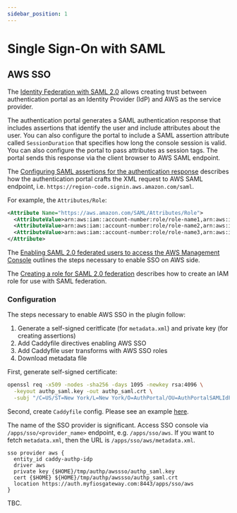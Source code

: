 ```yaml
---
sidebar_position: 1
---
```


# Single Sign-On with SAML

## AWS SSO

The [Identity Federation with SAML 2.0](https://docs.aws.amazon.com/IAM/latest/UserGuide/id_roles_common-scenarios_federated-users.html)
allows creating trust between authentication portal as an Identity Provider (IdP)
and AWS as the service provider.

The authentication portal generates a SAML authentication response that includes assertions
that identify the user and include attributes about the user. You can also configure the portal
to include a SAML assertion attribute called `SessionDuration` that specifies how long
the console session is valid. You can also configure the portal to pass attributes as
session tags. The portal sends this response via the client browser to AWS SAML
endpoint.

The [Configuring SAML assertions for the authentication response](https://docs.aws.amazon.com/IAM/latest/UserGuide/id_roles_providers_create_saml_assertions.html)
describes how the authentication portal crafts the XML request to AWS SAML endpoint, i.e. `https://region-code.signin.aws.amazon.com/saml`.

For example, the `Attributes/Role`:

```xml
<Attribute Name="https://aws.amazon.com/SAML/Attributes/Role">
  <AttributeValue>arn:aws:iam::account-number:role/role-name1,arn:aws:iam::account-number:saml-provider/provider-name</AttributeValue>
  <AttributeValue>arn:aws:iam::account-number:role/role-name2,arn:aws:iam::account-number:saml-provider/provider-name</AttributeValue>
  <AttributeValue>arn:aws:iam::account-number:role/role-name3,arn:aws:iam::account-number:saml-provider/provider-name</AttributeValue>
</Attribute>
```

The [Enabling SAML 2.0 federated users to access the AWS Management Console](https://docs.aws.amazon.com/IAM/latest/UserGuide/id_roles_providers_enable-console-saml.html)
outlines the steps necessary to enable SSO on AWS side.

The [Creating a role for SAML 2.0 federation](https://docs.aws.amazon.com/IAM/latest/UserGuide/id_roles_create_for-idp_saml.html)
describes how to create an IAM role for use with SAML federation.

### Configuration

The steps necessary to enable AWS SSO in the plugin follow:

1. Generate a self-signed ceritficate (for `metadata.xml`) and private key (for creating assertions)
2. Add Caddyfile directives enabling AWS SSO
3. Add Caddyfile user transforms with AWS SSO roles
4. Download metadata file

First, generate self-signed certificate:

```bash
openssl req -x509 -nodes -sha256 -days 1095 -newkey rsa:4096 \
  -keyout authp_saml.key -out authp_saml.crt \
  -subj "/C=US/ST=New York/L=New York/O=AuthPortal/OU=AuthPortalSAMLIdP/CN=AuthPortalSAMLUser"
```

Second, create `Caddyfile` config. Please see an example [here](https://github.com/authp/authp.github.io/blob/main/assets/conf/apps/sso/aws/Caddyfile).

The name of the SSO provider is significant. Access SSO console via `/apps/sso/<provider_name>` endpoint, e.g. `/apps/sso/aws`.
If you want to fetch `metadata.xml`, then the URL is `/apps/sso/aws/metadata.xml`.

```
sso provider aws {
  entity_id caddy-authp-idp
  driver aws
  private key {$HOME}/tmp/authp/awssso/authp_saml.key
  cert {$HOME} ${HOME}/tmp/authp/awssso/authp_saml.crt
  location https://auth.myfiosgateway.com:8443/apps/sso/aws
}
```

TBC.
